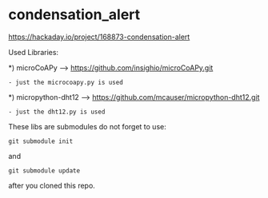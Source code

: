 # condensation_alert
https://hackaday.io/project/168873-condensation-alert

Used Libraries:

*) microCoAPy --> https://github.com/insighio/microCoAPy.git

	- just the microcoapy.py is used

*) micropython-dht12 --> https://github.com/mcauser/micropython-dht12.git

	- just the dht12.py is used

These libs are submodules do not forget to use:

	git submodule init

and

	git submodule update

after you cloned this repo.

